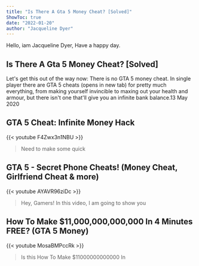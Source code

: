 ```yaml
---
title: "Is There A Gta 5 Money Cheat? [Solved]"
ShowToc: true 
date: "2022-01-20"
author: "Jacqueline Dyer" 
---
```


Hello, iam Jacqueline Dyer, Have a happy day.
## Is There A Gta 5 Money Cheat? [Solved]
 Let's get this out of the way now: There is no GTA 5 money cheat. In single player there are GTA 5 cheats (opens in new tab) for pretty much everything, from making yourself invincible to maxing out your health and armour, but there isn't one that'll give you an infinite bank balance.13 May 2020

## GTA 5 Cheat: Infinite Money Hack
{{< youtube F4Zwx3n1NBU >}}
>Need to make some quick 

## GTA 5 - Secret Phone Cheats! (Money Cheat, Girlfriend Cheat & more)
{{< youtube AYAVR96ziDc >}}
>Hey, Gamers! In this video, I am going to show you 

## How To Make $11,000,000,000,000 In 4 Minutes FREE? (GTA 5 Money)
{{< youtube MosaBMPccRk >}}
>Is this How To Make $11000000000000 In 

